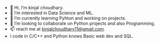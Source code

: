 - 👋 Hi, I’m kinjal choudhary.
- 👀 I’m interested in Data Science and ML.
- 🌱 I’m currently learning Pyhton and working on projects.
- 💞️ I’m looking to collaborate on Python projects and also Programming.
- 📫 reach me at kinjalchoudhary11@gmail.com.
- I code in C/C++ and Python knows Basic web dev and SQL.

<!---
choudharysxc/choudharysxc is a ✨ special ✨ repository because its `README.md` (this file) appears on your GitHub profile.
You can click the Preview link to take a look at your changes.
--->

